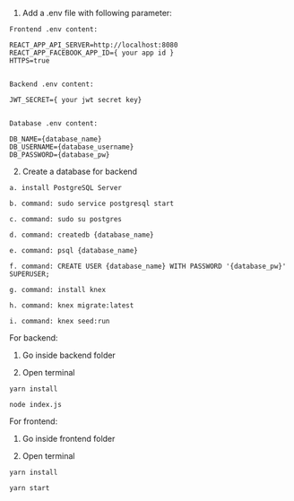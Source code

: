 1. Add a .env file with following parameter:

```
Frontend .env content:

REACT_APP_API_SERVER=http://localhost:8080
REACT_APP_FACEBOOK_APP_ID={ your app id }
HTTPS=true


Backend .env content:

JWT_SECRET={ your jwt secret key}


Database .env content: 

DB_NAME={database_name}
DB_USERNAME={database_username}
DB_PASSWORD={database_pw}
```

2. Create a database for backend

```
a. install PostgreSQL Server

b. command: sudo service postgresql start

c. command: sudo su postgres

d. command: createdb {database_name}

e. command: psql {database_name}

f. command: CREATE USER {database_name} WITH PASSWORD '{database_pw}' SUPERUSER;

g. command: install knex

h. command: knex migrate:latest

i. command: knex seed:run
```




For backend:

1. Go inside backend folder

2. Open terminal

```
yarn install

node index.js
```

For frontend:

1. Go inside frontend folder

2. Open terminal

```
yarn install

yarn start
```

